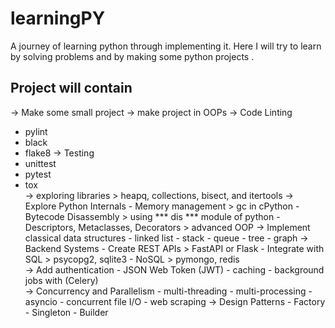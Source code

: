 # learningPY
 A journey of learning python through implementing it. Here I will try to learn by solving problems and by making some python projects .


## Project will contain 
-> Make some small project 
-> make project in OOPs
-> Code Linting
   - pylint
   - black
   - flake8
-> Testing 
   - unittest 
   - pytest
   - tox   
-> exploring libraries > heapq, collections, bisect, and itertools 
-> Explore Python Internals
    - Memory management > gc in cPython
    - Bytecode Disassembly > using *** dis *** module of python
    - Descriptors, Metaclasses, Decorators >  advanced OOP
-> Implement classical data structures
    - linked list
    - stack
    - queue
    - tree
    - graph
-> Backend Systems
    - Create REST APIs > FastAPI or Flask
    - Integrate with SQL > psycopg2, sqlite3
                 - NoSQL > pymongo, redis    
-> Add authentication
    - JSON Web Token (JWT)
    - caching 
    - background jobs with (Celery)               
->  Concurrency and Parallelism
    - multi-threading
    - multi-processing
    - asyncio
    - concurrent file I/O
    - web scraping
-> Design Patterns
    - Factory
    - Singleton
    - Builder
